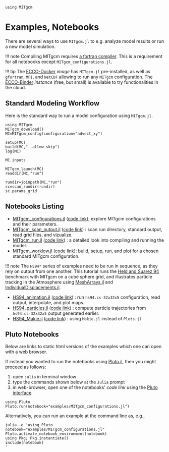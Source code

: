 
```@setup 1
using MITgcm
```

# Examples, Notebooks

There are several ways to use `MITgcm.jl` to e.g. analyze model results or run a new model simulation.

!!! note
	Compiling MITgcm requires [a fortran compiler](https://fortran-lang.org/learn/os_setup/install_gfortran). This is a requirement for all notebooks except `MITgcm_configurations.jl`.

!!! tip
	The [ECCO-Docker](https://github.com/gaelforget/ECCO-Docker#readme) _image_ has `MITgcm.jl` pre-installed, as well as `gfortran`, `MPI`, and `NetCDF` allowing to run any `MITgcm` configuration. The [ECCO-Binder](https://mybinder.org/v2/gh/gaelforget/ECCO-Docker/HEAD) _instance_ (free, but small) is available to try functionalities in the cloud.

## Standard Modeling Workflow

Here is the standard way to run a model configuration using `MITgcm.jl`.

```@example 1
using MITgcm
MITgcm_download()
MC=MITgcm_config(configuration="advect_xy")
```

```@example 1
setup(MC)
build(MC,"--allow-skip")
log(MC)
```

```@example 1
MC.inputs
```

```@example 1
MITgcm_launch(MC)
readdir(MC,"run")
```

```@example 1
rundir=joinpath(MC,"run")
sc=scan_rundir(rundir)
sc.params_grid
```

## Notebooks Listing

- [MITgcm_configurations.jl](MITgcm_configurations.html) ([code link](https://raw.githubusercontent.com/gaelforget/MITgcm.jl/master/examples/MITgcm_configurations.jl)); explore MITgcm configurations and their parameters.
- [MITgcm\_scan\_output.jl](MITgcm_scan_output.html) ([code link](https://raw.githubusercontent.com/gaelforget/MITgcm.jl/master/examples/MITgcm_scan_output.jl)) : scan run directory, standard output, read grid files, and vizualize. 
- [MITgcm_run.jl](MITgcm_run.html) ([code link](https://raw.githubusercontent.com/gaelforget/MITgcm.jl/master/examples/MITgcm_run.jl)) : a detailed look into compiling and running the model.
- [MITgcm_worklow.jl](MITgcm_worklow.html) ([code link](https://raw.githubusercontent.com/gaelforget/MITgcm.jl/master/examples/MITgcm_worklow.jl)): build, setup, run, and plot for a chosen standard MITgcm configuration.

!!! note
	The `HS94*` series of examples need to be run in sequence, as they rely on output from one another. This tutorial runs the [Held and Suarez 94](https://mitgcm.readthedocs.io/en/latest/overview/global_atmos_hs.html) benchmark	 with MITgcm on a cube sphere grid, and illustrates particle tracking in the Atmosphere using	[MeshArrays.jl](https://juliaclimate.github.io/MeshArrays.jl/dev/) and [IndividualDisplacements.jl](https://juliaclimate.github.io/IndividualDisplacements.jl/dev/).

- [HS94_animation.jl](HS94_animation.html) ([code link](https://raw.githubusercontent.com/gaelforget/MITgcm.jl/master/examples/HS94_animation.jl)) : run `hs94.cs-32x32x5` configuration, read output, interpolate, and plot maps.
- [HS94_particles.jl](HS94_particles.html) ([code link](https://raw.githubusercontent.com/gaelforget/MITgcm.jl/master/examples/HS94_particles.jl)) : compute particle trajectories from `hs94.cs-32x32x5` output generated earlier.
- [HS94_Makie.jl](HS94_Makie.html) ([code link](https://raw.githubusercontent.com/gaelforget/MITgcm.jl/master/examples/HS94_Makie.jl)) : using `Makie.jl` instead of `Plots.jl`

## Pluto Notebooks

Below are links to static html versions of the examples which one can open with a web browser.

If instead you wanted to run the notebooks using [Pluto.jl](https://plutojl.org), then you might proceed as follows:

1. open `julia` in terminal window
2. type the commands shown below at the `Julia` prompt
3. in web-browser, open one of the notebooks' _code link_ using the [Pluto interface](https://github.com/fonsp/Pluto.jl/wiki/🔎-Basic-Commands-in-Pluto).

```
using Pluto
Pluto.run(notebook="examples/MITgcm_configurations.jl")
```

Alternatively, you can run an example at the command line as, e.g., 

```
julia -e 'using Pluto
notebook="examples/MITgcm_configurations.jl"
Pluto.activate_notebook_environment(notebook)
using Pkg; Pkg.instantiate()
include(notebook)
'
```

